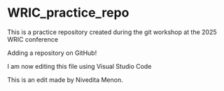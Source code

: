 # WRIC_practice_repo
This is a practice repository created during the git workshop at the 2025 WRIC conference

Adding a repository on GitHub!

I am now editing this file using Visual Studio Code

This is an edit made by Nivedita Menon.